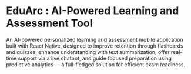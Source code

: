 # EduArc : AI-Powered Learning and Assessment Tool
An AI-powered personalized learning and assessment mobile application built with React Native, designed to improve retention through flashcards and quizzes, enhance understanding with text summarization, offer real-time support via a live chatbot, and guide focused preparation using predictive analytics — a full-fledged solution for efficient exam readiness.

